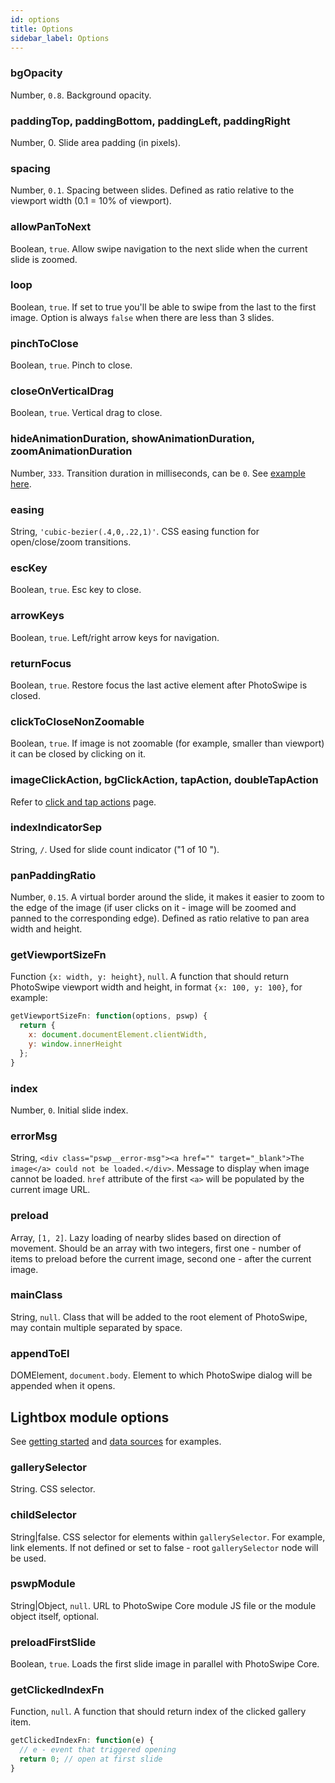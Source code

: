 ```yaml
---
id: options
title: Options
sidebar_label: Options
---
```


### bgOpacity

Number, `0.8`. Background opacity.

### paddingTop, paddingBottom, paddingLeft, paddingRight 
  
Number, 0. Slide area padding (in pixels).

### spacing

Number, `0.1`. Spacing between slides. Defined as ratio relative to the viewport width (0.1 = 10% of viewport).

### allowPanToNext

Boolean, `true`. Allow swipe navigation to the next slide when the current slide is zoomed.


### loop

Boolean, `true`. If set to true you'll be able to swipe from the last to the first image. Option is always `false` when there are less than 3 slides.

### pinchToClose

Boolean, `true`. Pinch to close.

### closeOnVerticalDrag

Boolean, `true`. Vertical drag to close.


### hideAnimationDuration, showAnimationDuration, zoomAnimationDuration

Number, `333`. Transition duration in milliseconds, can be `0`. See [example here](opening-or-closing-transition.md#transition-duration-and-easing).

### easing

String, `'cubic-bezier(.4,0,.22,1)'`. CSS easing function for open/close/zoom transitions.


### escKey

Boolean, `true`. Esc key to close.


### arrowKeys

Boolean, `true`. Left/right arrow keys for navigation.


### returnFocus

Boolean, `true`. Restore focus the last active element after PhotoSwipe is closed. 

### clickToCloseNonZoomable

Boolean, `true`. If image is not zoomable (for example, smaller than viewport) it can be closed by clicking on it.

### imageClickAction, bgClickAction, tapAction, doubleTapAction

Refer to [click and tap actions](click-and-tap-actions.md) page.

### indexIndicatorSep

String, ` / `. Used for slide count indicator ("1 of 10 ").

### panPaddingRatio

Number, `0.15`. A virtual border around the slide, it makes it easier to zoom to the edge of the image (if user clicks on it - image will be zoomed and panned to the corresponding edge). Defined as ratio relative to pan area width and height.

### getViewportSizeFn

Function `{x: width, y: height}`, `null`. A function that should return PhotoSwipe viewport width and height, in format `{x: 100, y: 100}`, for example:

```js
getViewportSizeFn: function(options, pswp) {
  return {
    x: document.documentElement.clientWidth,
    y: window.innerHeight
  };
}
```

### index

Number, `0`. Initial slide index.

### errorMsg

String, `<div class="pswp__error-msg"><a href="" target="_blank">The image</a> could not be loaded.</div>`. Message to display when image cannot be loaded. `href` attribute of the first `<a>` will be populated by the current image URL.

### preload

Array, `[1, 2]`. Lazy loading of nearby slides based on direction of movement. Should be an array with two integers, first one - number of items to preload before the current image, second one - after the current image.




### mainClass

String, `null`. Class that will be added to the root element of PhotoSwipe, may contain multiple separated by space.

### appendToEl

DOMElement, `document.body`. Element to which PhotoSwipe dialog will be appended when it opens.


## Lightbox module options

See [getting started](getting-started.md) and [data sources](data-sources.md) for examples.

### gallerySelector

String. CSS selector.

### childSelector

String|false. CSS selector for elements within `gallerySelector`. For example, link elements. If not defined or set to false - root `gallerySelector` node will be used.

### pswpModule

String|Object, `null`. URL to PhotoSwipe Core module JS file or the module object itself, optional.

### preloadFirstSlide

Boolean, `true`. Loads the first slide image in parallel with PhotoSwipe Core.

### getClickedIndexFn

Function, `null`. A function that should return index of the clicked gallery item.

```js
getClickedIndexFn: function(e) {
  // e - event that triggered opening
  return 0; // open at first slide
}
```
